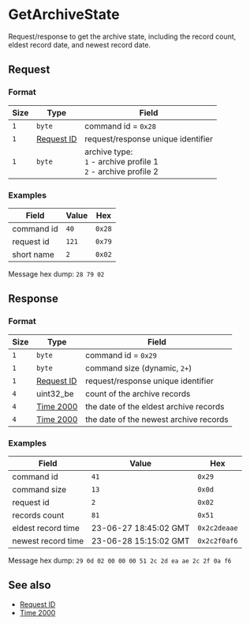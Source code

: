 # GetArchiveState

Request/response to get the archive state, including the record count, eldest record date, and newest record date.


## Request

### Format

| Size | Type                                 | Field                                                                   |
| ---- | ------------------------------------ | ----------------------------------------------------------------------- |
| `1`  | `byte`                               | command id = `0x28`                                                     |
| `1`  | [Request ID](../types.md#request-id) | request/response unique identifier                                      |
| `1`  | `byte`                               | archive type: <br> `1` - archive profile 1 <br> `2` - archive profile 2 |

### Examples

| Field      | Value | Hex    |
| ---------- | ----- | ------ |
| command id | `40`  | `0x28` |
| request id | `121` | `0x79` |
| short name | `2`   | `0x02` |

Message hex dump: `28 79 02`


## Response

### Format

| Size | Type                                 | Field                                      |
| ---- | ------------------------------------ | ------------------------------------------ |
| `1`  | `byte`                               | command id = `0x29`                        |
| `1`  | `byte`                               | command size (dynamic, `2+`)               |
| `1`  | [Request ID](../types.md#request-id) | request/response unique identifier         |
| `4`  | uint32_be                            | count of the archive records               |
| `4`  | [Time 2000](../types.md#time-2000)   | the date of the eldest archive records     |
| `4`  | [Time 2000](../types.md#time-2000)   | the date of the newest archive records     |

### Examples

| Field              | Value                 | Hex          |
| ------------------ | --------------------- | ------------ |
| command id         | `41`                  | `0x29`       |
| command size       | `13`                  | `0x0d`       |
| request id         | `2`                   | `0x02`       |
| records count      | `81`                  | `0x51`       |
| eldest record time | 23-06-27 18:45:02 GMT | `0x2c2deaae` |
| newest record time | 23-06-28 15:15:02 GMT | `0x2c2f0af6` |

Message hex dump: `29 0d 02 00 00 00 51 2c 2d ea ae 2c 2f 0a f6`


## See also

* [Request ID](../types.md#request-id)
* [Time 2000](../types.md#time-2000)
